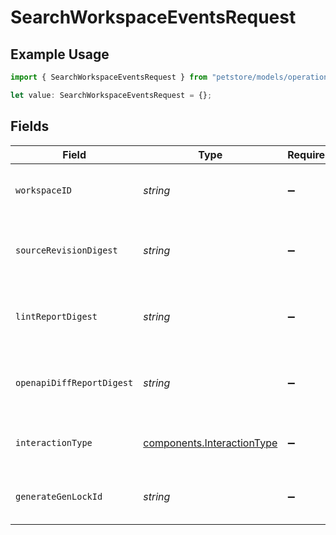 # SearchWorkspaceEventsRequest

## Example Usage

```typescript
import { SearchWorkspaceEventsRequest } from "petstore/models/operations";

let value: SearchWorkspaceEventsRequest = {};
```

## Fields

| Field                                                                    | Type                                                                     | Required                                                                 | Description                                                              |
| ------------------------------------------------------------------------ | ------------------------------------------------------------------------ | ------------------------------------------------------------------------ | ------------------------------------------------------------------------ |
| `workspaceID`                                                            | *string*                                                                 | :heavy_minus_sign:                                                       | Unique identifier of the workspace.                                      |
| `sourceRevisionDigest`                                                   | *string*                                                                 | :heavy_minus_sign:                                                       | Unique identifier of the source revision digest.                         |
| `lintReportDigest`                                                       | *string*                                                                 | :heavy_minus_sign:                                                       | Unique identifier of the lint report digest.                             |
| `openapiDiffReportDigest`                                                | *string*                                                                 | :heavy_minus_sign:                                                       | Unique identifier of the openapi diff report digest.                     |
| `interactionType`                                                        | [components.InteractionType](../../models/components/interactiontype.md) | :heavy_minus_sign:                                                       | Specified interaction type for events.                                   |
| `generateGenLockId`                                                      | *string*                                                                 | :heavy_minus_sign:                                                       | A specific gen lock ID for the events.                                   |